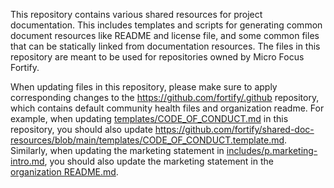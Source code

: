 This repository contains various shared resources for project documentation. This includes templates and scripts for generating common document resources like README and license file, and some common files that can be statically linked from documentation resources. The files in this repository are meant to be used for repositories owned by Micro Focus Fortify.

When updating files in this repository, please make sure to apply corresponding changes to the https://github.com/fortify/.github repository, which contains default community health files and organization readme. For example, when updating [templates/CODE_OF_CONDUCT.md](templates/CODE_OF_CONDUCT.md) in this repository, you should also update https://github.com/fortify/shared-doc-resources/blob/main/templates/CODE_OF_CONDUCT.template.md. Similarly, when updating the marketing statement in [includes/p.marketing-intro.md](includes/p.marketing-intro.md), you should also update the marketing statement in the [organization README.md](https://github.com/fortify/.github/blob/main/profile/README.md).

